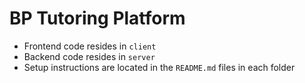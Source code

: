 # BP Tutoring Platform

* Frontend code resides in `client`
* Backend code resides in `server`
* Setup instructions are located in the `README.md` files in each folder 